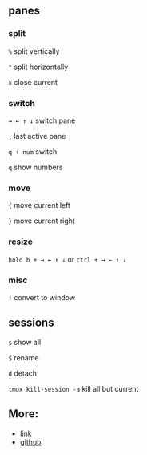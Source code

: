 ## panes
### split

```%``` split vertically

```"``` split horizontally

```x``` close current

### switch

```→ ← ↑ ↓``` switch pane

```;``` last active pane

```q + num``` switch

```q``` show numbers


### move

```{``` move current left

```}``` move current right

### resize

```hold b + → ← ↑ ↓``` or ```ctrl + → ← ↑ ↓```

### misc

```!``` convert to window


## sessions

```s``` show all

```$``` rename

```d``` detach

```tmux kill-session -a``` kill all but current





## More: 
* [link](https://tmuxcheatsheet.com/) 
* [github](https://gist.github.com/henrik/1967800)
